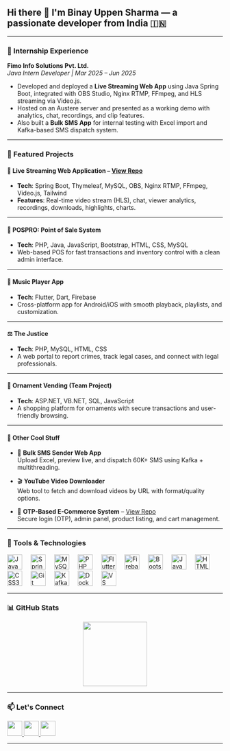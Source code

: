 <h2 align="left">Hi there 👋 I'm Binay Uppen Sharma — a passionate developer from India 🇮🇳</h2>

---

### 💼 Internship Experience

**Fimo Info Solutions Pvt. Ltd.**  
*Java Intern Developer | Mar 2025 – Jun 2025*  
- Developed and deployed a **Live Streaming Web App** using Java Spring Boot, integrated with OBS Studio, Nginx RTMP, FFmpeg, and HLS streaming via Video.js.  
- Hosted on an Austere server and presented as a working demo with analytics, chat, recordings, and clip features.  
- Also built a **Bulk SMS App** for internal testing with Excel import and Kafka-based SMS dispatch system.

---

### 🚀 Featured Projects

#### 🎥 **Live Streaming Web Application** – [View Repo](https://github.com/Uppen-Sharma/Live-Streaming-Web-App)
- **Tech**: Spring Boot, Thymeleaf, MySQL, OBS, Nginx RTMP, FFmpeg, Video.js, Tailwind  
- **Features**: Real-time video stream (HLS), chat, viewer analytics, recordings, downloads, highlights, charts.

---

#### 💼 **POSPRO: Point of Sale System**
- **Tech**: PHP, Java, JavaScript, Bootstrap, HTML, CSS, MySQL  
- Web-based POS for fast transactions and inventory control with a clean admin interface.

---

#### 🎵 **Music Player App**
- **Tech**: Flutter, Dart, Firebase  
- Cross-platform app for Android/iOS with smooth playback, playlists, and customization.

---

#### ⚖️ **The Justice**
- **Tech**: PHP, MySQL, HTML, CSS  
- A web portal to report crimes, track legal cases, and connect with legal professionals.

---

#### 💍 **Ornament Vending** (Team Project)
- **Tech**: ASP.NET, VB.NET, SQL, JavaScript  
- A shopping platform for ornaments with secure transactions and user-friendly browsing.

---

#### 🔧 **Other Cool Stuff**

- 📡 **Bulk SMS Sender Web App**  
  Upload Excel, preview live, and dispatch 60K+ SMS using Kafka + multithreading.

- 🎬 **YouTube Video Downloader**  
  Web tool to fetch and download videos by URL with format/quality options.

- 🛒 **OTP-Based E-Commerce System** – [View Repo](https://github.com/Uppen-Sharma/OTP-CRUD-Ecommerce-App)  
  Secure login (OTP), admin panel, product listing, and cart management.

---

### 🧰 Tools & Technologies

<div align="left">
  <img src="https://cdn.jsdelivr.net/gh/devicons/devicon/icons/java/java-original.svg" height="35" alt="Java" />
  <img width="12" />
  <img src="https://cdn.jsdelivr.net/gh/devicons/devicon/icons/spring/spring-original.svg" height="35" alt="Spring Boot" />
  <img width="12" />
  <img src="https://cdn.jsdelivr.net/gh/devicons/devicon/icons/mysql/mysql-original.svg" height="35" alt="MySQL" />
  <img width="12" />
  <img src="https://cdn.jsdelivr.net/gh/devicons/devicon/icons/php/php-original.svg" height="35" alt="PHP" />
  <img width="12" />
  <img src="https://cdn.jsdelivr.net/gh/devicons/devicon/icons/flutter/flutter-original.svg" height="35" alt="Flutter" />
  <img width="12" />
  <img src="https://cdn.jsdelivr.net/gh/devicons/devicon/icons/firebase/firebase-plain.svg" height="35" alt="Firebase" />
  <img width="12" />
  <img src="https://cdn.jsdelivr.net/gh/devicons/devicon/icons/bootstrap/bootstrap-original.svg" height="35" alt="Bootstrap" />
  <img width="12" />
  <img src="https://cdn.jsdelivr.net/gh/devicons/devicon/icons/javascript/javascript-original.svg" height="35" alt="JavaScript" />
  <img width="12" />
  <img src="https://cdn.jsdelivr.net/gh/devicons/devicon/icons/html5/html5-original.svg" height="35" alt="HTML5" />
  <img width="12" />
  <img src="https://cdn.jsdelivr.net/gh/devicons/devicon/icons/css3/css3-original.svg" height="35" alt="CSS3" />
  <img width="12" />
  <img src="https://cdn.jsdelivr.net/gh/devicons/devicon/icons/git/git-original.svg" height="35" alt="Git" />
  <img width="12" />
  <img src="https://cdn.jsdelivr.net/gh/devicons/devicon/icons/apachekafka/apachekafka-original.svg" height="35" alt="Kafka" />
  <img width="12" />
  <img src="https://cdn.jsdelivr.net/gh/devicons/devicon/icons/docker/docker-original.svg" height="35" alt="Docker" />
  <img width="12" />
  <img src="https://cdn.jsdelivr.net/gh/devicons/devicon/icons/vscode/vscode-original.svg" height="35" alt="VS Code" />
</div>

---

### 📊 GitHub Stats

<div align="center">
  <img src="https://github-readme-stats.vercel.app/api?username=Uppen-Sharma&show_icons=true&count_private=true&theme=dracula&hide_border=false" height="150" />
</div>

---

### 📫 Let's Connect

<div align="left">
  <a href="mailto:binayuppensharma@gmail.com" target="_blank">
    <img src="https://img.shields.io/static/v1?message=Gmail&logo=gmail&label=&color=D14836&logoColor=white&style=for-the-badge" height="35" />
  </a>
  <a href="https://www.linkedin.com/in/binay-uppen-sharma-240972371/" target="_blank">
    <img src="https://img.shields.io/static/v1?message=LinkedIn&logo=linkedin&label=&color=0077B5&logoColor=white&style=for-the-badge" height="35" />
  </a>
  <a href="https://github.com/Uppen-Sharma" target="_blank">
    <img src="https://img.shields.io/static/v1?message=GitHub&logo=github&label=&color=181717&logoColor=white&style=for-the-badge" height="35" />
  </a>
</div>

---
